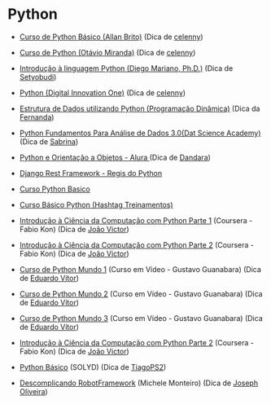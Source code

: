# Python

- [Curso de Python Básico (Allan Brito)](https://eadallanbrito.com/curso/python-basico/) (Dica de [celenny](https://github.com/celenny))

- [Curso de Python (Otávio Miranda)](https://www.youtube.com/playlist?list=PLbIBj8vQhvm0ayQsrhEf-7-8JAj-MwmPr) (Dica de [celenny](https://github.com/celenny))

- [Introdução à linguagem Python (Diego Mariano, Ph.D.)](https://www.udemy.com/course/intro_python/) (Dica de [Setyobudi](https://github.com/Setyobudi))

- [Python (Digital Innovation One)](https://web.dio.me/browse?editorial=a357ccd1-fd65-4285-a2ce-867dba984cfa&page=1) (Dica de [celenny](https://github.com/celenny))

- [Estrutura de Dados utilizando Python (Programação Dinâmica)](https://www.youtube.com/playlist?list=PL5TJqBvpXQv5Bb71AE5Cd_kB5rNsfU4Cp) (Dica da [Fernanda](https://github.com/Fernanda-Dantas))

- [Python Fundamentos Para Análise de Dados 3.0(Dat Science Academy)](https://www.datascienceacademy.com.br/course/python-fundamentos) (Dica de [Sabrina](https://github.com/sanaderer))

- [Python e Orientação a Objetos - Alura ](https://www.alura.com.br/apostila-python-orientacao-a-objetos) (Dica de [Dandara](https://github.com/dandaramcsousa))

- [Django Rest Framework - Regis do Python ](https://www.youtube.com/watch?v=UOW0CaFayFo&list=PLsGCdfxkV9uqTkbg5AXyqA1McFQayUr2j)

- [Curso Python Basico](https://solyd.com.br/treinamentos/python-basico/)

- [Curso Básico Python (Hashtag Treinamentos)](https://pages.hashtagtreinamentos.com/inscricao-curso-basico-python-basegoogle?origemurl=136706830445&gclid=Cj0KCQjw48OaBhDWARIsAMd966A8SqLUGrYyNRRlTbeLv3XGUTMRz3CSvQV7WhEjwwUWucoZsx22iqEaAmqxEALw_wcB)

- [Introdução à Ciência da Computação com Python Parte 1](https://pt.coursera.org/learn/ciencia-computacao-python-conceitos) (Coursera - Fabio Kon) (Dica de [João Victor](https://github.com/jvvoliveira))

- [Introdução à Ciência da Computação com Python Parte 2](https://pt.coursera.org/learn/ciencia-computacao-python-conceitos-2) (Coursera - Fabio Kon) (Dica de [João Victor](https://github.com/jvvoliveira))

- [Curso de Python Mundo 1](https://www.youtube.com/playlist?list=PLHz_AreHm4dlKP6QQCekuIPky1CiwmdI6) (Curso em Vídeo - Gustavo Guanabara) (Dica de [Eduardo Vítor](https://github.com/eduardovitor))

- [Curso de Python Mundo 2](https://www.youtube.com/playlist?list=PLHz_AreHm4dk_nZHmxxf_J0WRAqy5Czye) (Curso em Vídeo - Gustavo Guanabara) (Dica de [Eduardo Vítor](https://github.com/eduardovitor))

- [Curso de Python Mundo 3](https://www.youtube.com/playlist?list=PLHz_AreHm4dksnH2jVTIVNviIMBVYyFnH) (Curso em Vídeo - Gustavo Guanabara) (Dica de [Eduardo Vítor](https://github.com/eduardovitor))

- [Introdução à Ciência da Computação com Python Parte 2](https://pt.coursera.org/learn/ciencia-computacao-python-conceitos-2) (Coursera - Fabio Kon) (Dica de [João Victor](https://github.com/jvvoliveira))

- [Python Básico](https://solyd.com.br/treinamentos/python-basico/) (SOLYD) (Dica de [TiagoPS2](https://github.com/TiagoPS2))

- [Descomplicando RobotFramework](https://medium.com/rchlo-midway-tech/descomplicando-a-automatiza%C3%A7%C3%A3o-de-testes-com-robot-framework-af793f590ef1) (Michele Monteiro) (Dica de [Joseph Oliveira](https://github.com/meirelesTech))
